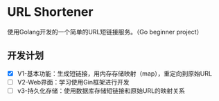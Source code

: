# URL Shortener
使用Golang开发的一个简单的URL短链接服务。（Go beginner project）
## 开发计划
- [x] V1-基本功能：生成短链接，用内存存储映射（map），重定向到原始URL
- [ ] V2-Web界面：学习使用Gin框架进行开发
- [ ] v3-持久化存储：使用数据库存储短链接和原始URL的映射关系